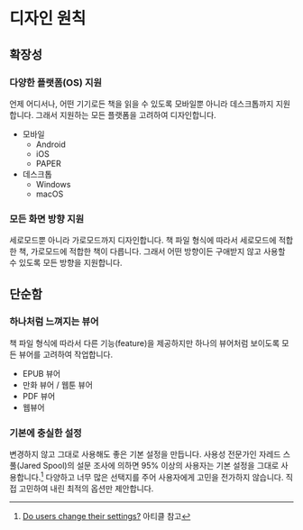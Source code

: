 # 디자인 원칙

## 확장성

### 다양한 플랫폼(OS) 지원

언제 어디서나, 어떤 기기로든 책을 읽을 수 있도록 모바일뿐 아니라 데스크톱까지 지원합니다. 그래서 지원하는 모든 플랫폼을 고려하여 디자인합니다.

- 모바일
  - Android
  - iOS
  - PAPER
- 데스크톱
  - Windows
  - macOS

### 모든 화면 방향 지원

세로모드뿐 아니라 가로모드까지 디자인합니다. 책 파일 형식에 따라서 세로모드에 적합한 책, 가로모드에 적합한 책이 다릅니다. 그래서 어떤 방향이든 구애받지 않고 사용할 수 있도록 모든 방향을 지원합니다.

## 단순함

### 하나처럼 느껴지는 뷰어

책 파일 형식에 따라서 다른 기능(feature)을 제공하지만 하나의 뷰어처럼 보이도록 모든 뷰어를 고려하여 작업합니다.

- EPUB 뷰어
- 만화 뷰어 / 웹툰 뷰어
- PDF 뷰어
- 웹뷰어

### 기본에 충실한 설정

변경하지 않고 그대로 사용해도 좋은 기본 설정을 만듭니다. 사용성 전문가인 자레드 스풀(Jared Spool)의 설문 조사에 의하면 95% 이상의 사용자는 기본 설정을 그대로 사용합니다.[^1] 다양하고 너무 많은 선택지를 주어 사용자에게 고민을 전가하지 않습니다. 직접 고민하여 내린 최적의 옵션만 제안합니다.

[^1]: [Do users change their settings?](https://www1.uie.com/brainsparks/2011/09/14/do-users-change-their-settings/) 아티클 참고